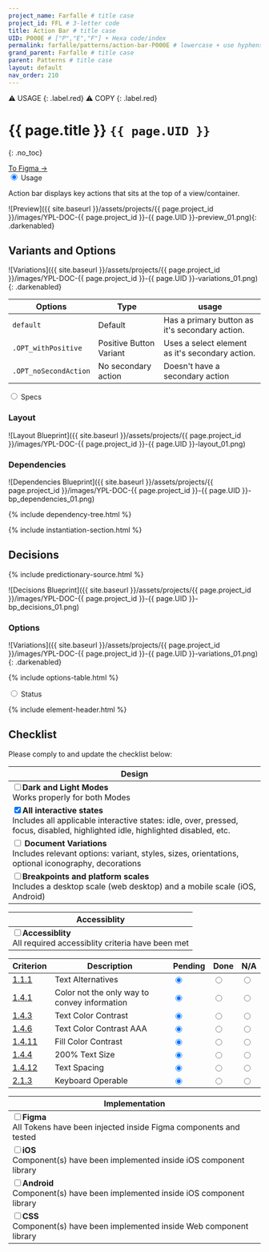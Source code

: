 ```yaml
---
project_name: Farfalle # title case
project_id: FFL # 3-letter code
title: Action Bar # title case
UID: P000E # ["P","E","F"] + Hexa code/index
permalink: farfalle/patterns/action-bar-P000E # lowercase + use hyphens › https://tinyurl.com/27kmc4rb
grand_parent: Farfalle # title case
parent: Patterns # title case
layout: default
nav_order: 210
---
```


<div class="maintenance-tags" markdown=1>
⚠️ USAGE
{: .label.red}
⚠️ COPY
{: .label.red}
</div>

# {{ page.title }} `{{ page.UID }}`
{: .no_toc}

<div class="figma-refs">
  <a href="{{site.data[page.project_id][page.UID].meta.figmaLink}}" class="btn iconed figmaBadge">To Figma →</a>
</div>

<div class="tabs">
  <input type="radio" name="tabs_section_name" id="tab_name_01" checked="checked">
  <label for="tab_name_01" class="fatTab">Usage</label>
  <div class="tab" markdown="1">
<!-- ================ -->
<!-- ==== USAGE ===== -->
<!-- ================ -->

<p>
  Action bar displays key actions that sits at the top of a view/container.
</p>

![Preview]({{ site.baseurl }}/assets/projects/{{ page.project_id }}/images/YPL-DOC-{{ page.project_id }}-{{ page.UID }}-preview_01.png){: .darkenabled}
<!-- ![Preview]({{site.baseurl}}/assets/projects/{{page.project_id}}/images/YPL-DOC-imgPlaceholder-Full.png){: .darkenabled} -->

<!-- - TOC
{:toc} -->


## Variants and Options

<!-- IF TABS ARE REQUIRED -->

<!-- <div class="tabs">
  <input type="radio" name="variants" id="variant_UID1" checked="checked">
  <label for="variant_UID1">Variant_UID1</label>
  <div class="tab" markdown="1">
![Preview]({{site.baseurl}}/assets/projects/{{page.project_id}}/images/YPL-DOC-FFL-P0013-YYY-preview_01.png){: .darkenabled}
Variant_Preview_#1
  </div>
  <input type="radio" name="variants" id="variant_UID2">
  <label for="variant_UID2">Variant_UID2</label>
  <div class="tab" markdown="1">
![Preview]({{site.baseurl}}/assets/projects/{{page.project_id}}/images/YPL-DOC-FFL-P0013-YYY-preview_02.png){: .darkenabled}
Variant_Preview_#2
  </div>
  <input type="radio" name="variants" id="variant_UID3">
  <label for="variant_UID3">Variant_UID3</label>
  <div class="tab" markdown="1">
![Preview]({{site.baseurl}}/assets/projects/{{page.project_id}}/images/YPL-DOC-FFL-P0013-YYY-preview_03.png){: .darkenabled}
Variant_Preview_#3
  </div>  
</div> -->


![Variations]({{ site.baseurl }}/assets/projects/{{ page.project_id }}/images/YPL-DOC-{{ page.project_id }}-{{ page.UID }}-variations_01.png){: .darkenabled}
<!-- ![Variations]({{site.baseurl}}/assets/projects/{{page.project_id}}/images/YPL-DOC-imgPlaceholder-Full.png){: .darkenabled} -->


<table id="variants-options">
  <!-- <caption>my caption</caption> -->
  <thead>
    <tr>
      <th>Options</th>
      <th>Type</th>
      <th>usage</th>
    </tr>
  </thead>
  <tbody>
    <tr>
      <td><code>default</code></td>
      <td>Default</td>
      <td>Has a primary button as it's secondary action.</td>
    </tr>   
    <tr>
      <td><code>.OPT_withPositive</code></td>
      <td>Positive Button Variant</td>
      <td>Uses a select element as it's secondary action.</td>
    </tr>
    <tr>
      <td><code>.OPT_noSecondAction</code></td>
      <td>No secondary action</td>
      <td>Doesn't have a secondary action</td>
    </tr>     
  </tbody>
</table>

<!-- ## Usage Examples -->
  
  </div>
  <input type="radio" name="tabs_section_name" id="tab_name_02">
  <label for="tab_name_02" class="fatTab">Specs</label>
  <div class="tab" markdown="1">
<!-- ================= -->
<!-- ==== SPECS ====== -->
<!-- ================= -->

### Layout


![Layout Blueprint]({{ site.baseurl }}/assets/projects/{{ page.project_id }}/images/YPL-DOC-{{ page.project_id }}-{{ page.UID }}-layout_01.png)
<!-- ![Layout Blueprint]({{site.baseurl}}/assets/projects/{{page.project_id}}/images/YPL-DOC-imgPlaceholder-Full.png){: .darkenabled} -->



### Dependencies


![Dependencies Blueprint]({{ site.baseurl }}/assets/projects/{{ page.project_id }}/images/YPL-DOC-{{ page.project_id }}-{{ page.UID }}-bp_dependencies_01.png)
<!-- ![Dependencies Blueprint]({{site.baseurl}}/assets/projects/{{page.project_id}}/images/YPL-DOC-imgPlaceholder-Full.png){: .darkenabled} -->



{% include dependency-tree.html %}

{% include instantiation-section.html %}

## Decisions

{% include predictionary-source.html %}

![Decisions Blueprint]({{ site.baseurl }}/assets/projects/{{ page.project_id }}/images/YPL-DOC-{{ page.project_id }}-{{ page.UID }}-bp_decisions_01.png)
<!-- ![Decisions Blueprint]({{site.baseurl}}/assets/projects/{{page.project_id}}/images/YPL-DOC-imgPlaceholder-Full.png){: .darkenabled} -->

### Options


![Variations]({{ site.baseurl }}/assets/projects/{{ page.project_id }}/images/YPL-DOC-{{ page.project_id }}-{{ page.UID }}-variations_01.png){: .darkenabled}
<!-- ![Variations]({{site.baseurl}}/assets/projects/{{page.project_id}}/images/YPL-DOC-imgPlaceholder-Full.png){: .darkenabled} -->


{% include options-table.html %}

  </div>
  <input type="radio" name="tabs_section_name" id="tab_name_03">
  <label for="tab_name_03" class="fatTab">Status</label>
  <div class="tab" markdown="1">
<!-- ================= -->
<!-- ==== STATUS ===== -->
<!-- ================= -->

{% include element-header.html %}
<!-- FIXME: remove unused variants -->


## Checklist

Please comply to and update the checklist below:

| Design |
| --- |
| <input type="checkbox" data-status-category="design" class="checklistItem"><strong>Dark and Light Modes</strong><br>Works properly for both Modes |
| <input type="checkbox" data-status-category="design" class="checklistItem" checked><strong>All interactive states</strong><br>Includes all applicable interactive states: idle, over, pressed, focus, disabled, highlighted idle, highlighted disabled, etc. |
| <input type="checkbox" data-status-category="design" class="checklistItem"> <strong>Document Variations</strong><br>Includes relevant options: variant, styles, sizes, orientations, optional iconography, decorations |
| <input type="checkbox" data-status-category="design" class="checklistItem"><strong>Breakpoints and platform scales</strong><br>Includes a desktop scale (web desktop) and a mobile scale (iOS, Android)|

| Accessiblity |
| --- |
| <input type="checkbox" data-status-category="accessibility-global" class="checklistItem"><strong>Accessiblity</strong><br>All required accessiblity criteria have been met |

<table class="Last3ThCentered">
    <thead>
    <tr>
        <th>Criterion</th>
        <th>Description</th>
        <th>Pending</th>
        <th>Done</th>
        <th>N/A</th>
    </tr>
    </thead>
    <tbody>
    <tr>
        <td><a href="https://www.w3.org/TR/WCAG21/#text-alternatives">1.1.1</a></td>
        <td>Text Alternatives</td>
        <td><input type="radio"  data-status-category="accessibility" id="WCAG_1_1_1P" name="WCAG_1_1_1" value="pending" checked></td>
        <td><input type="radio"  data-status-category="accessibility" id="WCAG_1_1_1D" name="WCAG_1_1_1" value="done"></td>
        <td><input type="radio"  data-status-category="accessibility" id="WCAG_1_1_1N" name="WCAG_1_1_1" value="N/A"></td>
    </tr>
    <tr>
        <td><a href="https://www.w3.org/TR/WCAG21/#use-of-color">1.4.1</a></td>
        <td>Color not the only way to convey information</td>
        <td><input type="radio"  data-status-category="accessibility" id="WCAG_1_4_1P" name="WCAG_1_4_1" value="pending" checked></td>
        <td><input type="radio"  data-status-category="accessibility" id="WCAG_1_4_1D" name="WCAG_1_4_1" value="done"></td>
        <td><input type="radio"  data-status-category="accessibility" id="WCAG_1_4_1N" name="WCAG_1_4_1" value="N/A"></td>
    </tr>
    <tr>
        <td><a href="https://www.w3.org/TR/WCAG21/#contrast-minimum">1.4.3</a></td>
        <td>Text Color Contrast</td>
        <td><input type="radio"  data-status-category="accessibility" id="WCAG_1_4_3P" name="WCAG_1_4_3" value="pending" checked></td>
        <td><input type="radio"  data-status-category="accessibility" id="WCAG_1_4_3D" name="WCAG_1_4_3" value="done"></td>
        <td><input type="radio"  data-status-category="accessibility" id="WCAG_1_4_3N" name="WCAG_1_4_3" value="N/A"></td>
    </tr>
    <tr>
        <td><a href="https://www.w3.org/TR/WCAG21/#contrast-enhanced">1.4.6</a></td>
        <td>Text Color Contrast AAA</td>
        <td><input type="radio"  data-status-category="accessibility" id="WCAG_1_4_6P" name="WCAG_1_4_6" value="pending" checked></td>
        <td><input type="radio"  data-status-category="accessibility" id="WCAG_1_4_6D" name="WCAG_1_4_6" value="done"></td>
        <td><input type="radio"  data-status-category="accessibility" id="WCAG_1_4_6N" name="WCAG_1_4_6" value="N/A"></td>
    </tr>
    <tr>
        <td><a href="https://www.w3.org/TR/WCAG21/#non-text-contrast">1.4.11</a></td>
        <td>Fill Color Contrast</td>
        <td><input type="radio"  data-status-category="accessibility" id="WCAG_1_4_11P" name="WCAG_1_4_11" value="pending" checked></td>
        <td><input type="radio"  data-status-category="accessibility" id="WCAG_1_4_11D" name="WCAG_1_4_11" value="done"></td>
        <td><input type="radio"  data-status-category="accessibility" id="WCAG_1_4_11N" name="WCAG_1_4_11" value="N/A"></td>
    </tr>
    <tr>
        <td><a href="https://www.w3.org/TR/WCAG21/#resize-text">1.4.4</a></td>
        <td>200% Text Size</td>
        <td><input type="radio"  data-status-category="accessibility" id="WCAG_1_4_4P" name="WCAG_1_4_4" value="pending" checked></td>
        <td><input type="radio"  data-status-category="accessibility" id="WCAG_1_4_4D" name="WCAG_1_4_4" value="done"></td>
        <td><input type="radio"  data-status-category="accessibility" id="WCAG_1_4_4N" name="WCAG_1_4_4" value="N/A"></td>
    </tr>
    <tr>
        <td><a href="https://www.w3.org/TR/WCAG21/#text-spacing">1.4.12</a></td>
        <td>Text Spacing</td>
        <td><input type="radio"  data-status-category="accessibility" id="WCAG_1_4_12P" name="WCAG_1_4_12" value="pending" checked></td>
        <td><input type="radio"  data-status-category="accessibility" id="WCAG_1_4_12D" name="WCAG_1_4_12" value="done"></td>
        <td><input type="radio"  data-status-category="accessibility" id="WCAG_1_4_12N" name="WCAG_1_4_12" value="N/A"></td>
    </tr>
    <tr>
        <td><a href="https://www.w3.org/TR/WCAG21/#keyboard-no-exception">2.1.3</a></td>
        <td>Keyboard Operable</td>
        <td><input type="radio"  data-status-category="accessibility" id="WCAG_2_1_3P" name="WCAG_2_1_3" value="pending" checked></td>
        <td><input type="radio"  data-status-category="accessibility" id="WCAG_2_1_3D" name="WCAG_2_1_3" value="done"></td>
        <td><input type="radio"  data-status-category="accessibility" id="WCAG_2_1_3N" name="WCAG_2_1_3" value="N/A"></td>
    </tr>
    </tbody>
</table>


| Implementation |
| --- |
| <input type="checkbox" data-status-category="implementation" class="checklistItem"><strong>Figma</strong><br>All Tokens have been injected inside Figma components and tested  |
| <input type="checkbox" data-status-category="implementation" class="checklistItem"><strong>iOS</strong><br>Component(s) have been implemented inside iOS component library     |
| <input type="checkbox" data-status-category="implementation" class="checklistItem"><strong>Android</strong><br>Component(s) have been implemented inside iOS component library |
| <input type="checkbox" data-status-category="implementation" class="checklistItem"><strong>CSS</strong><br>Component(s) have been implemented inside Web component library     |

  </div>  
</div>
